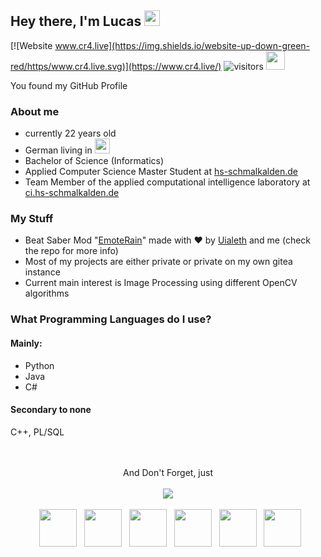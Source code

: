 ## Hey there, I'm Lucas <img src="https://media.giphy.com/media/hvRJCLFzcasrR4ia7z/giphy.gif" height="25px">
[![Website www.cr4.live](https://img.shields.io/website-up-down-green-red/https/www.cr4.live.svg)](https://www.cr4.live/)
![visitors](https://visitor-badge.laobi.icu/badge?page_id=SetCr4.SetCr4)
<img src="https://cdn.betterttv.net/emote/5a5e0e8d80f53146a54a516b/3x" width="30px">  

You found my GitHub Profile  

### About me
- currently 22 years old
- German living in <img src="https://cdn.jsdelivr.net/gh/hampusborgos/country-flags@main/svg/de.svg" width="24px">
- Bachelor of Science (Informatics)
- Applied Computer Science Master Student at [hs-schmalkalden.de](https://www.hs-schmalkalden.de)
- Team Member of the applied computational intelligence laboratory at [ci.hs-schmalkalden.de](https://ci.hs-schmalkalden.de)

### My Stuff
- Beat Saber Mod "[EmoteRain](https://github.com/SetCr4/EmoteRain)" made with ❤️ by [Uialeth](https://github.com/Tiruialon) and me (check the repo for more info)
- Most of my projects are either private or private on my own gitea instance
- Current main interest is Image Processing using different OpenCV algorithms 

### What Programming Languages do I use?
#### Mainly: 
- Python
- Java
- C#
#### Secondary to none
C++, PL/SQL



<p align="center">
  <br><br>And Don't Forget, just<br><br>
  <a href="https://gitea.pi.cr4.live/" target="_blank" rel="noopener noreferrer"><img src="https://forthebadge.com/images/badges/fuck-it-ship-it.svg"></a>
  <br><br>
&nbsp; <a href="https://steamcommunity.com/id/Cr4sher_/" target="_blank" rel="noopener noreferrer"><img src="https://upload.wikimedia.org/wikipedia/commons/8/83/Steam_icon_logo.svg" width="60" /></a>  
&nbsp; <a href="https://discord.com/users/200295250021974016" target="_blank" rel="noopener noreferrer"><img src="https://static.wikia.nocookie.net/logopedia/images/d/dd/Discord_2021_Alt1.svg" width="60" /></a>  
&nbsp; <a href="https://twitter.com/Cr4sherL" target="_blank" rel="noopener noreferrer"><img src="https://upload.wikimedia.org/wikipedia/de/9/9f/Twitter_bird_logo_2012.svg" width="60" /></a>  
&nbsp; <a href="https://www.instagram.com/derlucashier/" target="_blank" rel="noopener noreferrer"><img src="https://upload.wikimedia.org/wikipedia/commons/e/e7/Instagram_logo_2016.svg" width="60" /></a>
&nbsp; <a href="https://ko-fi.com/N4N1D2XCA" target="_blank" rel="noopener noreferrer"><img src="https://www.vectorlogo.zone/logos/ko-fi/ko-fi-icon.svg" width="60" /></a>
&nbsp; <a href="mailto:lucasweiland66@gmail.com" target="_blank" rel="noopener noreferrer"><img src="https://upload.wikimedia.org/wikipedia/commons/thumb/e/ec/Circle-icons-mail.svg/1200px-Circle-icons-mail.svg.png"  width="60" /></a>
</p>
